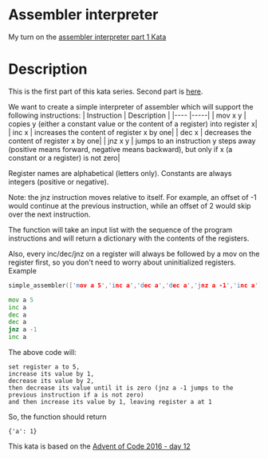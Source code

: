 # Assembler interpreter
My turn on the [assembler interpreter part 1 Kata](https://www.codewars.com/kata/simple-assembler-interpreter/)

# Description
This is the first part of this kata series. Second part is [here](https://www.codewars.com/kata/assembler-interpreter-part-ii/).

We want to create a simple interpreter of assembler which will support the following instructions:
    | Instruction     | Description    |
    |---- |-----|
    | mov x y | copies y (either a constant value or the content of a register) into register x|
    | inc x | increases the content of register x by one|
    | dec x | decreases the content of register x by one|
    | jnz x y | jumps to an instruction y steps away (positive means forward, negative means backward), but only if x (a constant or a register) is not zero|

Register names are alphabetical (letters only). Constants are always integers (positive or negative).

Note: the jnz instruction moves relative to itself. For example, an offset of -1 would continue at the previous instruction, while an offset of 2 would skip over the next instruction.

The function will take an input list with the sequence of the program instructions and will return a dictionary with the contents of the registers.

Also, every inc/dec/jnz on a register will always be followed by a mov on the register first, so you don't need to worry about uninitialized registers.
Example

```c++
simple_assembler(['mov a 5','inc a','dec a','dec a','jnz a -1','inc a'])
```

```asm
mov a 5
inc a
dec a
dec a
jnz a -1
inc a
```

The above code will:

    set register a to 5,
    increase its value by 1,
    decrease its value by 2,
    then decrease its value until it is zero (jnz a -1 jumps to the previous instruction if a is not zero)
    and then increase its value by 1, leaving register a at 1

So, the function should return

`{'a': 1}`

This kata is based on the [Advent of Code 2016 - day 12](https://adventofcode.com/2016/day/12)

